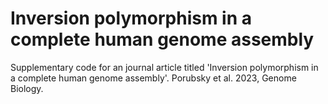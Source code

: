 # Inversion polymorphism in a complete human genome assembly
Supplementary code for an journal article titled 'Inversion polymorphism in a complete human genome assembly'.
Porubsky et al. 2023, Genome Biology.
